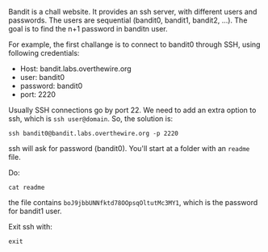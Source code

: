 Bandit is a chall website. 
It provides an ssh server, with different users and passwords. 
The users are sequential (bandit0, bandit1, bandit2, ...).
The goal is to find the n+1 password in banditn user. 

For example, the first challange is to connect to bandit0 through SSH, using following credentials: 
- Host: bandit.labs.overthewire.org
- user: bandit0
- password: bandit0
- port: 2220

Usually SSH connections go by port 22. We need to add an extra option to ssh, which is `ssh user@domain`. So, the solution is:


```
ssh bandit0@bandit.labs.overthewire.org -p 2220
```

ssh will ask for password (bandit0). You'll start at a folder with an `readme` file. 

Do: 

```
cat readme
```

the file contains `boJ9jbbUNNfktd78OOpsqOltutMc3MY1`, which is the password for bandit1 user. 


Exit ssh with: 

```
exit
```


